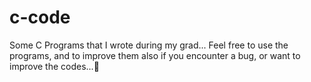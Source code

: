 # c-code
Some C Programs that I wrote during my grad...
Feel free to use the programs, and to improve them also if you encounter a bug, or want to improve the codes...🙂
